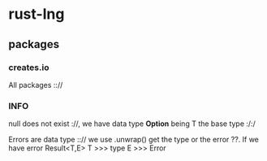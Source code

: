 # rust-lng
## packages

### creates.io
All packages :://

### INFO
null does not exist ://, we have data type __Option<T>__ being T the base type :/:/

Errors are data type ::// we use .unwrap() get the type or the error ??. If we have error Result<T,E>
T >>> type
E >>> Error
